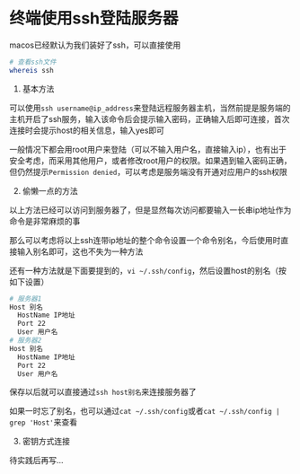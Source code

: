 # 终端使用ssh登陆服务器

macos已经默认为我们装好了ssh，可以直接使用

```bash
# 查看ssh文件
whereis ssh
```

1. 基本方法

可以使用`ssh username@ip_address`来登陆远程服务器主机，当然前提是服务端的主机开启了ssh服务，输入该命令后会提示输入密码，正确输入后即可连接，首次连接时会提示host的相关信息，输入yes即可

一般情况下都会用root用户来登陆（可以不输入用户名，直接输入ip），也有出于安全考虑，而采用其他用户，或者修改root用户的权限。如果遇到输入密码正确，但仍然提示`Permission denied`，可以考虑是服务端没有开通对应用户的ssh权限

2. 偷懒一点的方法

以上方法已经可以访问到服务器了，但是显然每次访问都要输入一长串ip地址作为命令是非常麻烦的事

那么可以考虑将以上ssh连带ip地址的整个命令设置一个命令别名，今后使用时直接输入别名即可，这也不失为一种方法

还有一种方法就是下面要提到的，`vi ~/.ssh/config`，然后设置host的别名（按如下设置）

```bash
# 服务器1
Host 别名
  HostName IP地址
  Port 22
  User 用户名
# 服务器2
Host 别名
  HostName IP地址
  Port 22
  User 用户名
```

保存以后就可以直接通过`ssh host别名`来连接服务器了

如果一时忘了别名，也可以通过`cat ~/.ssh/config`或者`cat ~/.ssh/config | grep 'Host'`来查看

3. 密钥方式连接

待实践后再写...